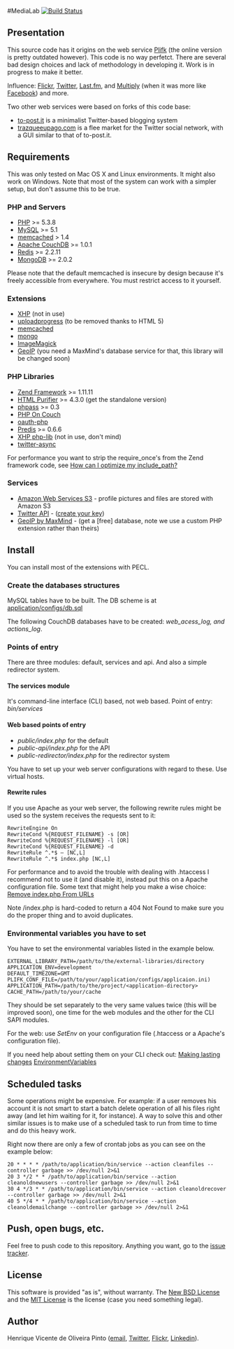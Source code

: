 #MediaLab
[![Build Status](https://secure.travis-ci.org/henvic/MediaLab.png?branch=master)](http://travis-ci.org/henvic/MediaLab)

## Presentation
This source code has it origins on the web service [Plifk](www.plifk.com) (the online version is pretty outdated however).
This code is no way perfetct. There are several bad design choices and lack of methodology in developing it. Work is in progress to make it better.

Influence: [Flickr](http://www.flickr.com/), [Twitter](http://twitter.com/), [Last.fm](http://last.fm), and [Multiply](http://multiply.com/) (when it was more like [Facebook](http://www.fcebook/.com/)) and more.

Two other web services were based on forks of this code base:

* [to-post.it](http://to-post.it/) is a minimalist Twitter-based blogging system
* [trazqueeupago.com](http://trazqueeupago.com/) is a flee market for the Twitter social network, with a GUI similar to that of to-post.it.

## Requirements
This was only tested on Mac OS X and Linux environments. It might also work on Windows.
Note that most of the system can work with a simpler setup, but don't assume this to be true.

### PHP and Servers
* [PHP](http://php.net/) >= 5.3.8
* [MySQL](http://www.mysql.com/) >= 5.1
* [memcached](http://memcached.org/) > 1.4
* [Apache CouchDB](http://couchdb.apache.org/) >= 1.0.1
* [Redis](http://redis.io/) >= 2.2.11
* [MongoDB](http://www.mongodb.org/) >= 2.0.2

Please note that the default memcached is insecure by design because it's freely accessible from everywhere. You must restrict access to it yourself.

### Extensions
* [XHP](http://github.com/facebook/xhp) (not in use)
* [uploadprogress](http://pecl.php.net/package/uploadprogress) (to be removed thanks to HTML 5)
* [memcached](http://php.net/memcached)
* [mongo](http://php.net/mongo)
* [ImageMagick](http://php.net/manual/en/book.imagick.php)
* [GeoIP](http://www.maxmind.com/app/php) (you need a MaxMind's database service for that, this library will be changed soon)

### PHP Libraries
* [Zend Framework](http://framework.zend.com/) >= 1.11.11
* [HTML Purifier](http://htmlpurifier.org/) >= 4.3.0 (get the standalone version)
* [phpass](http://www.openwall.com/phpass/) >= 0.3
* [PHP On Couch](https://github.com/dready92/PHP-on-Couch)
* [oauth-php](http://code.google.com/p/oauth-php/)
* [Predis](http://pearhub.org/projects/predis) >= 0.6.6
* [XHP php-lib](https://github.com/facebook/xhp/tree/master/php-lib) (not in use, don't mind)
* [twitter-async](https://github.com/jmathai/twitter-async)

For performance you want to strip the require_once's from the Zend framework code, see [How can I optimize my include_path?](http://framework.zend.com/manual/en/performance.classloading.html)

### Services
* [Amazon Web Services S3](http://aws.amazon.com/s3/) - profile pictures and files are stored with Amazon S3
* [Twitter API](https://dev.twitter.com/) - ([create your key](https://dev.twitter.com/apps))
* [GeoIP by MaxMind](http://www.maxmind.com/) - (get a [free] database, note we use a custom PHP extension rather than theirs)

## Install
You can install most of the extensions with PECL.

### Create the databases structures
MySQL tables have to be built. The DB scheme is at [application/configs/db.sql](https://github.com/henvic/MediaLab/blob/master/application/configs/db.sql)

The following CouchDB databases have to be created: *web_acess_log, and actions_log*.

### Points of entry
There are three modules: default, services and api. And also a simple redirector system.

#### The services module
It's command-line interface (CLI) based, not web based.
Point of entry: *bin/services*

#### Web based points of entry
* *public/index.php* for the default
* *public-api/index.php* for the API
* *public-redirector/index.php* for the redirector system

You have to set up your web server configurations with regard to these. Use virtual hosts.

#### Rewrite rules
If you use Apache as your web server, the following rewrite rules might be used so the system receives the requests sent to it:

```
RewriteEngine On
RewriteCond %{REQUEST_FILENAME} -s [OR]
RewriteCond %{REQUEST_FILENAME} -l [OR]
RewriteCond %{REQUEST_FILENAME} -d
RewriteRule ^.*$ – [NC,L]
RewriteRule ^.*$ index.php [NC,L]
```

For performance and to avoid the trouble with dealing with .htaccess I recommend not to use it (and disable it), instead put this on a Apache configuration file. Some text that might help you make a wise choice: [Remove index.php From URLs](http://expressionengine.com/wiki/Remove_index.php_From_URLs)

Note /index.php is hard-coded to return a 404 Not Found to make sure you do the proper thing and to avoid duplicates.

### Environmental variables you have to set

You have to set the environmental variables listed in the example below.

```
EXTERNAL_LIBRARY_PATH=/path/to/the/external-libraries/directory
APPLICATION_ENV=development
DEFAULT_TIMEZONE=GMT
PLIFK_CONF_FILE=/path/to/your/application/configs/applicaion.ini)
APPLICATION_PATH=/path/to/the/project/<application-directory>
CACHE_PATH=/path/to/your/cache
```

They should be set separately to the very same values twice (this will be improved soon), one time for the web modules and the other for the CLI SAPI modules.

For the web: use *SetEnv* on your configuration file (.htaccess or a Apache's configuration file).

If you need help about setting them on your CLI check out:
[Making lasting changes](http://www.mcsr.olemiss.edu/unixhelp/environment/env3db.html)
[EnvironmentVariables](https://help.ubuntu.com/community/EnvironmentVariables)

## Scheduled tasks
Some operations might be expensive. For example: if a user removes his account it is not smart to start a batch delete operation of all his files right away (and let him waiting for it, for instance).
A way to solve this and other similar issues is to make use of a scheduled task to run from time to time and do this heavy work.


Right now there are only a few of crontab jobs as you can see on the example below:

```
20 * * * * /path/to/application/bin/service --action cleanfiles --controller garbage >> /dev/null 2>&1
20 3 */2 * * /path/to/application/bin/service --action cleanoldnewusers --controller garbage >> /dev/null 2>&1
30 4 */3 * * /path/to/application/bin/service --action cleanoldrecover --controller garbage >> /dev/null 2>&1
40 5 */4 * * /path/to/application/bin/service --action cleanoldemailchange --controller garbage >> /dev/null 2>&1
```

## Push, open bugs, etc.
Feel free to push code to this repository. Anything you want, go to the [issue tracker](https://github.com/henvic/MediaLab/issues/).

## License
This software is provided "as is", without warranty.
The [New BSD License](http://en.wikipedia.org/wiki/New_BSD_license) and the [MIT License](http://en.wikipedia.org/wiki/MIT_License) is the license (case you need something legal).

## Author
Henrique Vicente de Oliveira Pinto ([email](mailto:henriquevicente@gmail.com), [Twitter](https://twitter.com/henriquev), [Flickr](http://www.flickr.com/photos/henriquev), [Linkedin](http://linkedin.com/in/henvic)).